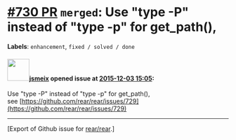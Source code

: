 [\#730 PR](https://github.com/rear/rear/pull/730) `merged`: Use "type -P" instead of "type -p" for get\_path(),
===============================================================================================================

**Labels**: `enhancement`, `fixed / solved / done`

#### <img src="https://avatars.githubusercontent.com/u/1788608?u=925fc54e2ce01551392622446ece427f51e2f0ce&v=4" width="50">[jsmeix](https://github.com/jsmeix) opened issue at [2015-12-03 15:05](https://github.com/rear/rear/pull/730):

Use "type -P" instead of "type -p" for get\_path(),  
see
[https://github.com/rear/rear/issues/729](https://github.com/rear/rear/issues/729)

------------------------------------------------------------------------

\[Export of Github issue for
[rear/rear](https://github.com/rear/rear).\]
